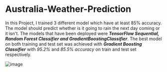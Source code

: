 # Australia-Weather-Prediction

In this Project, I trained 3 different model which have at least 85% accuracy. The model should predict whether is it going to rain the next day coming or it isn't.
The models that have been deployed were ***TensorFlow Sequential, Random Forest Classifier and GradientBoostingClassifier***. The best model on both training and test set was achieved with ***Gradient Boosting Classifier*** with *95.2%* and *85.5%* *accuracy* on train and test set respectively.

![image](https://user-images.githubusercontent.com/92305900/215340184-1fe33713-f74b-44c6-8340-009988fd0e01.png)
